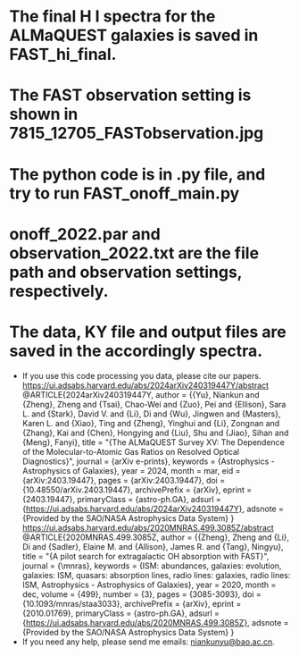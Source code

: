 # The final H I spectra for the ALMaQUEST galaxies is saved in FAST_hi_final.
# The FAST observation setting is shown in 7815_12705_FASTobservation.jpg
# The python code is in .py file, and try to run FAST_onoff_main.py
# onoff_2022.par and observation_2022.txt are the file path and observation settings, respectively.
# The data, KY file and output files are saved in the accordingly spectra.
* If you use this code processing you data, please cite our papers.
  https://ui.adsabs.harvard.edu/abs/2024arXiv240319447Y/abstract
  @ARTICLE{2024arXiv240319447Y,
       author = {{Yu}, Niankun and {Zheng}, Zheng and {Tsai}, Chao-Wei and {Zuo}, Pei and {Ellison}, Sara L. and {Stark}, David V. and {Li}, Di and {Wu}, Jingwen and {Masters}, Karen L. and {Xiao}, Ting and {Zheng}, Yinghui and {Li}, Zongnan and {Zhang}, Kai and {Chen}, Hongying and {Liu}, Shu and {Jiao}, Sihan and {Meng}, Fanyi},
        title = "{The ALMaQUEST Survey XV: The Dependence of the Molecular-to-Atomic Gas Ratios on Resolved Optical Diagnostics}",
      journal = {arXiv e-prints},
     keywords = {Astrophysics - Astrophysics of Galaxies},
         year = 2024,
        month = mar,
          eid = {arXiv:2403.19447},
        pages = {arXiv:2403.19447},
          doi = {10.48550/arXiv.2403.19447},
archivePrefix = {arXiv},
       eprint = {2403.19447},
 primaryClass = {astro-ph.GA},
       adsurl = {https://ui.adsabs.harvard.edu/abs/2024arXiv240319447Y},
      adsnote = {Provided by the SAO/NASA Astrophysics Data System}
}
  https://ui.adsabs.harvard.edu/abs/2020MNRAS.499.3085Z/abstract
  @ARTICLE{2020MNRAS.499.3085Z,
       author = {{Zheng}, Zheng and {Li}, Di and {Sadler}, Elaine M. and {Allison}, James R. and {Tang}, Ningyu},
        title = "{A pilot search for extragalactic OH absorption with FAST}",
      journal = {\mnras},
     keywords = {ISM: abundances, galaxies: evolution, galaxies: ISM, quasars: absorption lines, radio lines: galaxies, radio lines: ISM, Astrophysics - Astrophysics of Galaxies},
         year = 2020,
        month = dec,
       volume = {499},
       number = {3},
        pages = {3085-3093},
          doi = {10.1093/mnras/staa3033},
archivePrefix = {arXiv},
       eprint = {2010.01769},
 primaryClass = {astro-ph.GA},
       adsurl = {https://ui.adsabs.harvard.edu/abs/2020MNRAS.499.3085Z},
      adsnote = {Provided by the SAO/NASA Astrophysics Data System}
}
* If you need any help, please send me emails: niankunyu@bao.ac.cn.

